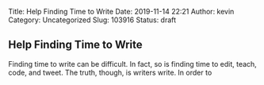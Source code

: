 Title: Help Finding Time to Write
Date: 2019-11-14 22:21
Author: kevin
Category: Uncategorized
Slug: 103916
Status: draft

Help Finding Time to Write
--------------------------

Finding time to write can be difficult. In fact, so is finding time to edit, teach, code, and tweet. The truth, though, is writers write. In order to
